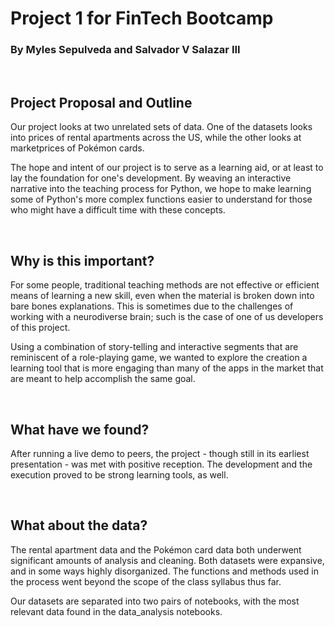 # Project 1 for FinTech Bootcamp
### By Myles Sepulveda and Salvador V Salazar III
<br>

## Project Proposal and Outline
Our project looks at two unrelated sets of data. One of the datasets looks into prices of rental apartments across the US, while the other looks at marketprices of Pokémon cards.

The hope and intent of our project is to serve as a learning aid, or at least to lay the foundation for one's development. By weaving an interactive narrative into the teaching process for Python, we hope to make learning some of Python's more complex functions easier to understand for those who might have a difficult time with these concepts.

<br>

## Why is this important?
For some people, traditional teaching methods are not effective or efficient means of learning a new skill, even when the material is broken down into bare bones explanations. This is sometimes due to the challenges of working with a neurodiverse brain; such is the case of one of us developers of this project.

Using a combination of story-telling and interactive segments that are reminiscent of a role-playing game, we wanted to explore the creation a learning tool that is more engaging than many of the apps in the market that are meant to help accomplish the same goal.

<br>

## What have we found?
After running a live demo to peers, the project - though still in its earliest presentation - was met with positive reception. The development and the execution proved to be strong learning tools, as well.

<br>

## What about the data?
The rental apartment data and the Pokémon card data both underwent significant amounts of analysis and cleaning. Both datasets were expansive, and in some ways highly disorganized. The functions and methods used in the process went beyond the scope of the class syllabus thus far.

Our datasets are separated into two pairs of notebooks, with the most relevant data found in the data_analysis notebooks.

